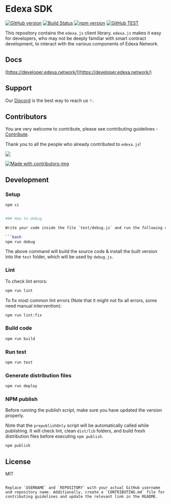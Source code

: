 # Edexa SDK

[![GitHub version](https://img.shields.io/github/v/release/USERNAME/REPOSITORY)](https://github.com/USERNAME/REPOSITORY/releases)
[![Build Status](https://github.com/USERNAME/REPOSITORY/actions/workflows/build.yml/badge.svg)](https://github.com/USERNAME/REPOSITORY/actions/workflows/build.yml)
[![npm version](https://img.shields.io/npm/v/edexa-sdk)](https://www.npmjs.com/package/edexa-sdk)
[![GitHub TEST](https://img.shields.io/github/workflow/status/USERNAME/REPOSITORY/TEST?label=GitHub%20TEST)](https://github.com/USERNAME/REPOSITORY/actions/workflows/test.yml)

This repository contains the `edexa.js` client library. `edexa.js` makes it easy for developers, who may not be deeply familiar with smart contract development, to interact with the various components of Edexa Network.


## Docs

[https://developer.edexa.network/](https://developer.edexa.network/)

## Support

Our [Discord](https://discord.com/invite/TKBQS9tZJY) is the best way to reach us ✨.

## Contributors

You are very welcome to contribute, please see contributing guidelines - [Contribute](CONTRIBUTING.md).

Thank you to all the people who already contributed to `edexa.js`!

<a href="https://github.com/maticnetwork/matic.js/graphs/contributors">
  <img src="https://contrib.rocks/image?repo=maticnetwork/matic.js" />
</a>

[![Made with contributors-img](https://img.shields.io/badge/Made%20with-contributors--img-green)](https://contributors-img.web.app/)

## Development

### Setup

```bash
npm ci


### How to debug

Write your code inside the file `test/debug.js` and run the following code:

```bash
npm run debug
```

The above command will build the source code & install the built version into the `test` folder, which will be used by `debug.js`.

### Lint

To check lint errors:

```bash
npm run lint
```

To fix most common lint errors (Note that it might not fix all errors, some need manual intervention):

```bash
npm run lint:fix
```

### Build code

```bash
npm run build
```

### Run test

```bash
npm run test
```

### Generate distribution files

```bash
npm run deploy
```

### NPM publish

Before running the publish script, make sure you have updated the version properly.

Note that the `prepublishOnly` script will be automatically called while publishing. It will check lint, clean `dist/lib` folders, and build fresh distribution files before executing `npm publish`.

```bash
npm publish
```

## License

MIT
```

Replace `USERNAME` and `REPOSITORY` with your actual GitHub username and repository name. Additionally, create a `CONTRIBUTING.md` file for contributing guidelines and update the relevant link in the README.
